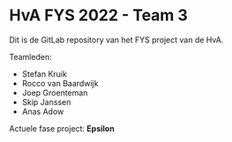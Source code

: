 # HvA FYS 2022 - Team 3

Dit is de GitLab repository van het FYS project van de HvA.

Teamleden:

- Stefan Kruik
- Rocco van Baardwijk
- Joep Groenteman
- Skip Janssen
- Anas Adow

Actuele fase project: **Epsilon**

